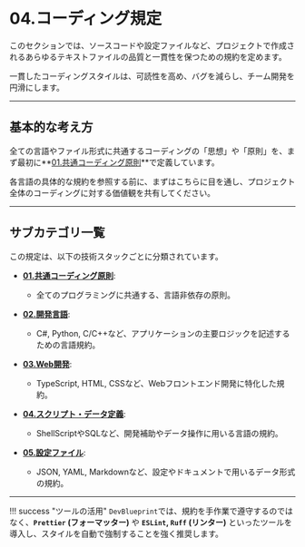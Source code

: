# 04.コーディング規定

このセクションでは、ソースコードや設定ファイルなど、プロジェクトで作成されるあらゆるテキストファイルの品質と一貫性を保つための規約を定めます。

一貫したコーディングスタイルは、可読性を高め、バグを減らし、チーム開発を円滑にします。

---

## 基本的な考え方

全ての言語やファイル形式に共通するコーディングの「思想」や「原則」を、まず最初に**[01.共通コーディング原則](./01_共通規則/01_共通コーディング原則.md)**で定義しています。

各言語の具体的な規約を参照する前に、まずはこちらに目を通し、プロジェクト全体のコーディングに対する価値観を共有してください。

---

## サブカテゴリ一覧

この規定は、以下の技術スタックごとに分類されています。

- **[01.共通コーディング原則](./01_共通規則/01_共通コーディング原則.md)**:
    - 全てのプログラミングに共通する、言語非依存の原則。

- **[02.開発言語](./02_開発言語/README.md)**:
    - C#, Python,
      C/C++など、アプリケーションの主要ロジックを記述するための言語規約。

- **[03.Web開発](./03_Web開発/README.md)**:
    - TypeScript, HTML, CSSなど、Webフロントエンド開発に特化した規約。

- **[04.スクリプト・データ定義](./04_スクリプト・データ定義/README.md)**:
    - ShellScriptやSQLなど、開発補助やデータ操作に用いる言語の規約。

- **[05.設定ファイル](./05_設定ファイル/README.md)**:
    - JSON, YAML, Markdownなど、設定やドキュメントで用いるデータ形式の規約。

---

!!! success "ツールの活用"
`DevBlueprint`では、規約を手作業で遵守するのではなく、**`Prettier`
(フォーマッター)** や **`ESLint`, `Ruff` (リンター)**
といったツールを導入し、スタイルを自動で強制することを強く推奨します。
